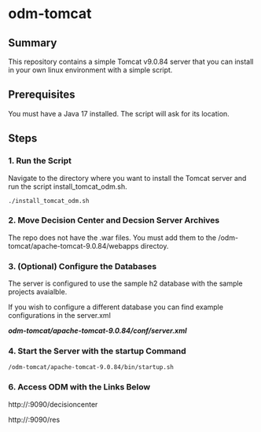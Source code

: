 # odm-tomcat

## Summary
This repository contains a simple Tomcat v9.0.84 server that you can install in your own linux environment with a simple script.

## Prerequisites
You must have a Java 17 installed. The script will ask for its location.

## Steps
### 1. Run the Script 
Navigate to the directory where you want to install the Tomcat server and run the script install_tomcat_odm.sh.
```
./install_tomcat_odm.sh
```

### 2. Move Decision Center and Decsion Server Archives
The repo does not have the .war files. You must add them to the /odm-tomcat/apache-tomcat-9.0.84/webapps directoy.
   
### 3. (Optional) Configure the Databases
The server is configured to use the sample h2 database with the sample projects avaialble.

If you wish to configure a different database you can find example configurations in the server.xml

_**odm-tomcat/apache-tomcat-9.0.84/conf/server.xml**_

### 4. Start the Server with the **startup** Command
```
/odm-tomcat/apache-tomcat-9.0.84/bin/startup.sh
```
### 6. Access ODM with the Links Below
http://<host>:9090/decisioncenter

http://<host>:9090/res
